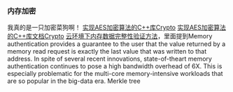 ### 内存加密
我真的是一只加密菜狗啊！
[实现AES加密算法的C++库Crypto](https://www.cryptopp.com/)
[实现AES加密算法的C++库文档Crypto](https://www.cryptopp.com/wiki/Advanced_Encryption_Standard)
[云环境下内存数据完整性验证方法](http://www.cs.utah.edu/wondp/gundu.pdf)，里面提到Memory authentication provides a guarantee to the user that the value returned by a memory read request is exactly the last value that was written to that address. In spite of several recent innovations, state-of-theart memory authentication continues to pose a high bandwidth overhead of 6X. This is especially problematic for the multi-core memory-intensive workloads that are so popular in the big-data era.
Merkle tree
